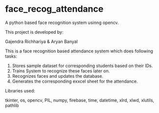 # face_recog_attendance
A python based face recognition system usinng opencv.


This project is developed by:

Gajendra Richhariya
&
Aryan Banyal

This is a face recognition based attendance system which does following tasks:

1. Stores sample dataset for corresponding students based on their IDs.
2. Trains System to recognize these faces later on.
3. Recognizes faces and updates the database.
4. Generates the corresponding exxcel sheet for the attendance.


Libraries used:

tkinter,
os,
opencv,
PIL,
numpy,
firebase,
time,
datetime,
xlrd,
xlwd,
xlutils,
pathlib 
